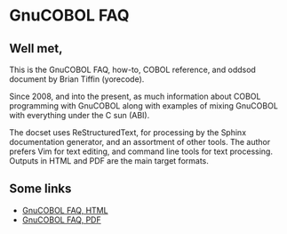# GnuCOBOL FAQ

## Well met,

This is the GnuCOBOL FAQ, how-to, COBOL reference, and oddsod document
by Brian Tiffin (yorecode).

Since 2008, and into the present, as much information about COBOL
programming with GnuCOBOL along with examples of mixing GnuCOBOL with
everything under the C sun (ABI).

The docset uses ReStructuredText, for processing by the Sphinx
documentation generator, and an assortment of other tools.  The author
prefers Vim for text editing, and command line tools for text
processing.  Outputs in HTML and PDF are the main target formats.

## Some links

- [GnuCOBOL FAQ, HTML](https://gnucobol.sourceforge.io/faq/index.html) 
- [GnuCOBOL FAQ, PDF](https://gnucobol.sourceforge.io/faq/GnuCOBOLFAQ.pdf) 
